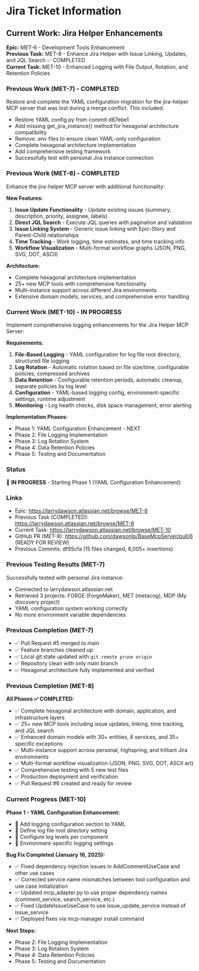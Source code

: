 # Jira Ticket Information

## Current Work: Jira Helper Enhancements

**Epic:** MET-6 - Development Tools Enhancement  
**Previous Task:** MET-8 - Enhance Jira Helper with Issue Linking, Updates, and JQL Search ✅ COMPLETED  
**Current Task:** MET-10 - Enhanced Logging with File Output, Rotation, and Retention Policies

### Previous Work (MET-7) - COMPLETED
Restore and complete the YAML configuration migration for the jira-helper MCP server that was lost during a merge conflict. This included:

- Restore YAML config.py from commit d87ebe1
- Add missing get_jira_instance() method for hexagonal architecture compatibility
- Remove .env files to ensure clean YAML-only configuration
- Complete hexagonal architecture implementation
- Add comprehensive testing framework
- Successfully test with personal Jira instance connection

### Previous Work (MET-8) - COMPLETED
Enhance the jira-helper MCP server with additional functionality:

**New Features:**
1. **Issue Update Functionality** - Update existing issues (summary, description, priority, assignee, labels)
2. **Direct JQL Search** - Execute JQL queries with pagination and validation
3. **Issue Linking System** - Generic issue linking with Epic-Story and Parent-Child relationships
4. **Time Tracking** - Work logging, time estimates, and time tracking info
5. **Workflow Visualization** - Multi-format workflow graphs (JSON, PNG, SVG, DOT, ASCII)

**Architecture:**
- Complete hexagonal architecture implementation
- 25+ new MCP tools with comprehensive functionality
- Multi-instance support across different Jira environments
- Extensive domain models, services, and comprehensive error handling

### Current Work (MET-10) - IN PROGRESS
Implement comprehensive logging enhancements for the Jira Helper MCP Server:

**Requirements:**
1. **File-Based Logging** - YAML configuration for log file root directory, structured file logging
2. **Log Rotation** - Automatic rotation based on file size/time, configurable policies, compressed archives
3. **Data Retention** - Configurable retention periods, automatic cleanup, separate policies by log level
4. **Configuration** - YAML-based logging config, environment-specific settings, runtime adjustment
5. **Monitoring** - Log health checks, disk space management, error alerting

**Implementation Phases:**
- Phase 1: YAML Configuration Enhancement - NEXT
- Phase 2: File Logging Implementation
- Phase 3: Log Rotation System
- Phase 4: Data Retention Policies
- Phase 5: Testing and Documentation

### Status
🚧 **IN PROGRESS** - Starting Phase 1 (YAML Configuration Enhancement)

### Links
- Epic: https://larrydawson.atlassian.net/browse/MET-6
- Previous Task (COMPLETED): https://larrydawson.atlassian.net/browse/MET-8
- Current Task: https://larrydawson.atlassian.net/browse/MET-10
- GitHub PR (MET-8): https://github.com/dawsonlp/BaseMcpServer/pull/6 (READY FOR REVIEW)
- Previous Commits: df95cfa (15 files changed, 6,005+ insertions)

### Previous Testing Results (MET-7)
Successfully tested with personal Jira instance:
- Connected to larrydawson.atlassian.net
- Retrieved 3 projects: FORGE (ForgeMaker), MET (metacog), MDP (My discovery project)
- YAML configuration system working correctly
- No more environment variable dependencies

### Previous Completion (MET-7)
- ✅ Pull Request #5 merged to main
- ✅ Feature branches cleaned up
- ✅ Local git state updated with `git remote prune origin`
- ✅ Repository clean with only main branch
- ✅ Hexagonal architecture fully implemented and verified

### Previous Completion (MET-8)
**All Phases ✅ COMPLETED:**
- ✅ Complete hexagonal architecture with domain, application, and infrastructure layers
- ✅ 25+ new MCP tools including issue updates, linking, time tracking, and JQL search
- ✅ Enhanced domain models with 30+ entities, 8 services, and 35+ specific exceptions
- ✅ Multi-instance support across personal, highspring, and trilliant Jira environments
- ✅ Multi-format workflow visualization (JSON, PNG, SVG, DOT, ASCII art)
- ✅ Comprehensive testing with 5 new test files
- ✅ Production deployment and verification
- ✅ Pull Request #6 created and ready for review

### Current Progress (MET-10)
**Phase 1 - YAML Configuration Enhancement:**
- 🚧 Add logging configuration section to YAML
- 🚧 Define log file root directory setting
- 🚧 Configure log levels per component
- 🚧 Environment-specific logging settings

**Bug Fix Completed (January 16, 2025):**
- ✅ Fixed dependency injection issues in AddCommentUseCase and other use cases
- ✅ Corrected service name mismatches between tool configuration and use case initialization
- ✅ Updated mcp_adapter.py to use proper dependency names (comment_service, search_service, etc.)
- ✅ Fixed UpdateIssueUseCase to use issue_update_service instead of issue_service
- ✅ Deployed fixes via mcp-manager install command

**Next Steps:**
- Phase 2: File Logging Implementation
- Phase 3: Log Rotation System  
- Phase 4: Data Retention Policies
- Phase 5: Testing and Documentation
